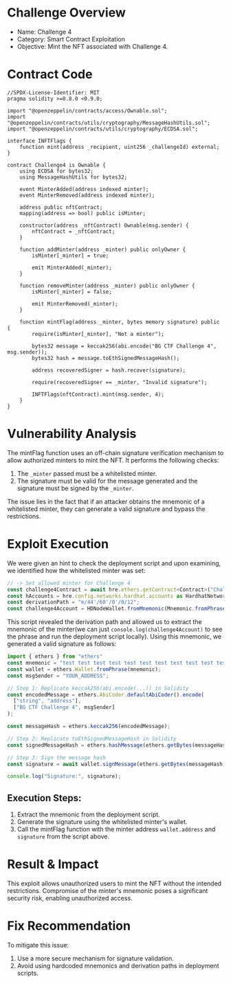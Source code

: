 # Challenge Overview
- Name: Challenge 4
- Category: Smart Contract Exploitation
- Objective: Mint the NFT associated with Challenge 4.

# Contract Code

```solidity
//SPDX-License-Identifier: MIT
pragma solidity >=0.8.0 <0.9.0;

import "@openzeppelin/contracts/access/Ownable.sol";
import "@openzeppelin/contracts/utils/cryptography/MessageHashUtils.sol";
import "@openzeppelin/contracts/utils/cryptography/ECDSA.sol";

interface INFTFlags {
    function mint(address _recipient, uint256 _challengeId) external;
}

contract Challenge4 is Ownable {
    using ECDSA for bytes32;
    using MessageHashUtils for bytes32;

    event MinterAdded(address indexed minter);
    event MinterRemoved(address indexed minter);

    address public nftContract;
    mapping(address => bool) public isMinter;

    constructor(address _nftContract) Ownable(msg.sender) {
        nftContract = _nftContract;
    }

    function addMinter(address _minter) public onlyOwner {
        isMinter[_minter] = true;

        emit MinterAdded(_minter);
    }

    function removeMinter(address _minter) public onlyOwner {
        isMinter[_minter] = false;

        emit MinterRemoved(_minter);
    }

    function mintFlag(address _minter, bytes memory signature) public {
        require(isMinter[_minter], "Not a minter");

        bytes32 message = keccak256(abi.encode("BG CTF Challenge 4", msg.sender));
        bytes32 hash = message.toEthSignedMessageHash();

        address recoveredSigner = hash.recover(signature);

        require(recoveredSigner == _minter, "Invalid signature");

        INFTFlags(nftContract).mint(msg.sender, 4);
    }
}
```

# Vulnerability Analysis

The mintFlag function uses an off-chain signature verification mechanism to allow authorized minters to mint the NFT. It performs the following checks:
1. The `_minter` passed must be a whitelisted minter.
2. The signature must be valid for the message generated and the signature must be signed by the `_minter`.

The issue lies in the fact that if an attacker obtains the mnemonic of a whitelisted minter, they can generate a valid signature and bypass the restrictions.

# Exploit Execution

We were given an hint to check the deployment script and upon examining, we identified how the whitelisted minter was set:

```javascript
// -> Set allowed minter for Challenge 4
const challenge4Contract = await hre.ethers.getContract<Contract>("Challenge4", deployer);
const hAccounts = hre.config.networks.hardhat.accounts as HardhatNetworkHDAccountsConfig;
const derivationPath = "m/44'/60'/0'/0/12";
const challenge4Account = HDNodeWallet.fromMnemonic(Mnemonic.fromPhrase(hAccounts.mnemonic), derivationPath);
```

This script revealed the derivation path and allowed us to extract the mnemonic of the minter(we can just `console.log(challenge4Account)` to see the phrase and run the deployment script locally). Using this mnemonic, we generated a valid signature as follows:

```javascript
import { ethers } from "ethers"
const mnemonic = "test test test test test test test test test test test junk";
const wallet = ethers.Wallet.fromPhrase(mnemonic);
const msgSender = "YOUR_ADDRESS";

// Step 1: Replicate keccak256(abi.encode(...)) in Solidity
const encodedMessage = ethers.AbiCoder.defaultAbiCoder().encode(
  ["string", "address"],
  ["BG CTF Challenge 4", msgSender]
);

const messageHash = ethers.keccak256(encodedMessage);

// Step 2: Replicate toEthSignedMessageHash in Solidity
const signedMessageHash = ethers.hashMessage(ethers.getBytes(messageHash));

// Step 3: Sign the message hash
const signature = await wallet.signMessage(ethers.getBytes(messageHash));

console.log("Signature:", signature);
```

## Execution Steps:
1. Extract the mnemonic from the deployment script.
2. Generate the signature using the whitelisted minter's wallet.
3. Call the mintFlag function with the minter address `wallet.address` and `signature` from the script above.

# Result & Impact

This exploit allows unauthorized users to mint the NFT without the intended restrictions. Compromise of the minter's mnemonic poses a significant security risk, enabling unauthorized access.

# Fix Recommendation

To mitigate this issue:
1. Use a more secure mechanism for signature validation.
2. Avoid using hardcoded mnemonics and derivation paths in deployment scripts.